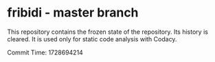 # fribidi - master branch

This repository contains the frozen state of the repository.
Its history is cleared. It is used only for static code
analysis with Codacy.

Commit Time: 1728694214